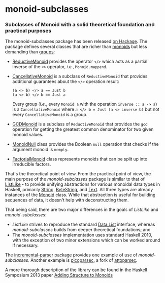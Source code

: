 monoid-subclasses
=================

### Subclasses of Monoid with a solid theoretical foundation and practical purposes ###

The monoid-subclasses package has been released [on Hackage](http://hackage.haskell.org/package/monoid-subclasses). The package defines several classes that are richer than [monoids](http://hackage.haskell.org/packages/archive/base/latest/doc/html/Data-Monoid.html#t:Monoid) but less demanding than [groups](http://hackage.haskell.org/packages/archive/groups/0.1.0.1/doc/html/Data-Group.html):
  * [ReductiveMonoid](http://hackage.haskell.org/packages/archive/monoid-subclasses/0.1/doc/html/Data-Monoid-Cancellative.html#t:ReductiveMonoid) provides the operator `</>` which acts as a partial inverse of the `<>` operator, _i.e._, `Monoid.mappend`.
  * [CancellativeMonoid](http://hackage.haskell.org/packages/archive/monoid-subclasses/0.1/doc/html/Data-Monoid-Cancellative.html#t:CancellativeMonoid) is a subclass of `ReductiveMonoid` that provides additional guarantees about the `</>` operation result:

        (a <> b) </> a == Just b
        (a <> b) </> b == Just a

    Every group (<em>i.e.</em>, every `Monoid a` with the operation `inverse :: a -> a`) is a `CancellativeMonoid` where `a </> b = Just (a <> inverse b)` but not every `CancellativeMonoid` is a group.
  * [GCDMonoid](http://hackage.haskell.org/packages/archive/monoid-subclasses/0.1/doc/html/Data-Monoid-Cancellative.html#t:GCDMonoid) is a subclass of `ReductiveMonoid` that provides the `gcd` operation for getting the greatest common denominator for two given monoid values.
  * [MonoidNull](http://hackage.haskell.org/packages/archive/monoid-subclasses/0.1/doc/html/Data-Monoid-Null.html) class provides the Boolean `null` operation that checks if the argument monoid is `mempty`.
  * [FactorialMonoid](http://hackage.haskell.org/packages/archive/monoid-subclasses/0.1/doc/html/Data-Monoid-Factorial.html) class represents monoids that can be split up into irreducible factors.

That's the theoretical point of view. From the practical point of view, the main purpose of the _monoid-subclasses_ package is similar to that of [ListLike](http://hackage.haskell.org/packages/archive/ListLike/latest/doc/html/Data-ListLike.html) - to provide unifying abstractions for various monoidal data types in Haskell, primarily [String](http://hackage.haskell.org/packages/archive/base/latest/doc/html/Data-String.html#t:String), [ByteString](http://hackage.haskell.org/packages/archive/bytestring/latest/doc/html/Data-ByteString.html#t:ByteString), and [Text](http://hackage.haskell.org/package/text). All three types are already instances of the [Monoid](http://hackage.haskell.org/packages/archive/base/latest/doc/html/Data-Monoid.html#t:Monoid) class. While that abstraction is useful for building sequences of data, it doesn't help with deconstructing them.

That being said, there are two major differences in the goals of _ListLike_ and _monoid-subclasses_:
  * _ListLike_ strives to reproduce the standard [Data.List](http://hackage.haskell.org/packages/archive/base/4.6.0.0/doc/html/Data-List.html) interface, whereas _monoid-subclasses_ builds from deeper theoretical foundations; and
  * The _monoid-subclasses_ implementation uses standard Haskell 2010, with the exception of two minor extensions which can be worked around if necessary.

The [incremental-parser](http://hackage.haskell.org/package/incremental-parser) package provides one example of use of _monoid-subclasses_. Another example is [picoparsec](https://bitbucket.org/blamario/picoparsec), a fork of [attoparsec](http://hackage.haskell.org/package/attoparsec).

A more thorough description of the library can be found in the Haskell Symposium 2013 paper [Adding Structure to Monoids
](https://github.com/blamario/monoid-subclasses/wiki/Files/HaskellSymposium2013.pdf)

